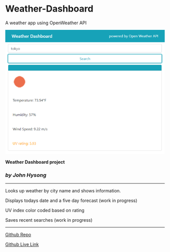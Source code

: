 # Weather-Dashboard
A weather app using OpenWeather API

![screenshot](https://raw.githubusercontent.com/johnatticus/Weather-Dashboard/main/assets/images/screenshot.png)

**Weather Dashboard project**
### *by John Hysong*

---

Looks up weather by city name and shows information.

Displays todays date and a five day forecast (work in progress)

UV index color coded based on rating

Saves recent searches (work in progress)

---

[Github Repo](https://github.com/johnatticus/Weather-Dashboard)

[Github Live Link](https://johnatticus.github.io/Weather-Dashboard/)
